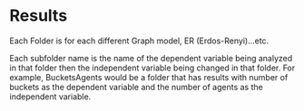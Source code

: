 # Results
Each Folder is for each different Graph model, ER (Erdos-Renyi)...etc. 

Each subfolder name is the name of the dependent variable being analyzed in that folder then the independent variable being changed in that folder. 
For example, BucketsAgents would be a folder that has results with number of buckets as the dependent variable and the number of agents as the independent variable. 
